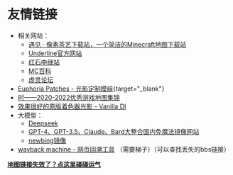 <script setup>
import { useData } from 'vitepress'
import ColorLine from '/.vitepress/vue/ColorLine.vue'
const { isDark } = useData()
</script>

# 友情链接
<ColorLine :height="4"/>

- 相关网站：
  - [遇见 · 像素茶艺下载站，一个简洁的Minecraft地图下载站](https://pixelmap.minegraph.cn/)
  - [Underline官方网站](http://underline.icu/)
  - [红石中继站](https://forum.mczwlt.net/)
  - [MC百科](https://www.mcmod.cn/)
  - [虚灵论坛](https://etis.vcsofficial.site/)
- [Euphoria Patches - 光影定制模组](https://www.mcmod.cn/class/12160.html){target="_blank"}
- [时——2020-2022优秀游戏地图集锦](https://www.bilibili.com/opus/642602445575290884)
- [效果很好的原版着色器光影 - Vanilla DI](https://github.com/JNNGL/VanillaDI/)
- 大模型：
  - [Deepseek](https://www.deepseek.com/)
  - [GPT-4、GPT-3.5、Claude、Bard大整合国内免魔法镜像网站](https://chimeragpt.ninomae.top/zh)
  - [newbing镜像](https://bing.laogou717.com/web/#/)
- [wayback machine - 网页回溯工具](https://archive.org/?pStoreID=contenttest) （需要梯子）（可以查找丢失的bbs链接）

[**地图链接失效了？点这里碰碰运气**](/index/附录3.md)